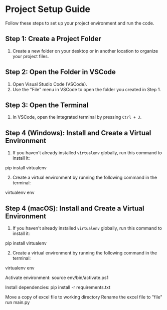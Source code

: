 
# Project Setup Guide

Follow these steps to set up your project environment and run the code.

## Step 1: Create a Project Folder

1. Create a new folder on your desktop or in another location to organize your project files.

## Step 2: Open the Folder in VSCode

1. Open Visual Studio Code (VSCode).
2. Use the "File" menu in VSCode to open the folder you created in Step 1.

## Step 3: Open the Terminal

1. In VSCode, open the integrated terminal by pressing `Ctrl + J`.

## Step 4 (Windows): Install and Create a Virtual Environment

1. If you haven't already installed `virtualenv` globally, run this command to install it:

pip install virtualenv

2. Create a virtual environment by running the following command in the terminal:

virtualenv env

## Step 4 (macOS): Install and Create a Virtual Environment

1. If you haven't already installed `virtualenv` globally, run this command to install it:

pip install virtualenv

2. Create a virtual environment by running the following command in the terminal:

virtualenv env

Activate environment:
source env/bin/activate.ps1

Install dependencies:
pip install -r requirements.txt

Move a copy of excel file to working directory
Rename the excel file to "file"
run main.py